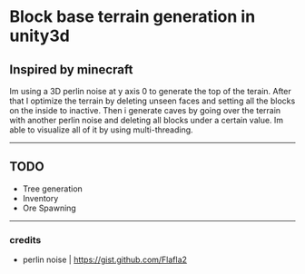 # Block base terrain generation in unity3d
## Inspired by minecraft
Im using a 3D perlin noise at y axis 0 to generate the top of the terain.
After that I optimize the terrain by deleting unseen faces and setting all the blocks on the inside to inactive.
Then i generate caves by going over the terrain with another perlin noise and deleting all blocks under a certain value.
Im able to visualize all of it by using multi-threading.

---

## TODO
* Tree generation
* Inventory
* Ore Spawning

---

### credits

* perlin noise | https://gist.github.com/Flafla2